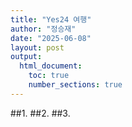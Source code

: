 ```yaml
---
title: "Yes24 여행"
author: "정승재"
date: "2025-06-08"
layout: post
output:
  html_document:
    toc: true
    number_sections: true
---
```

##1.
##2.
##3.
